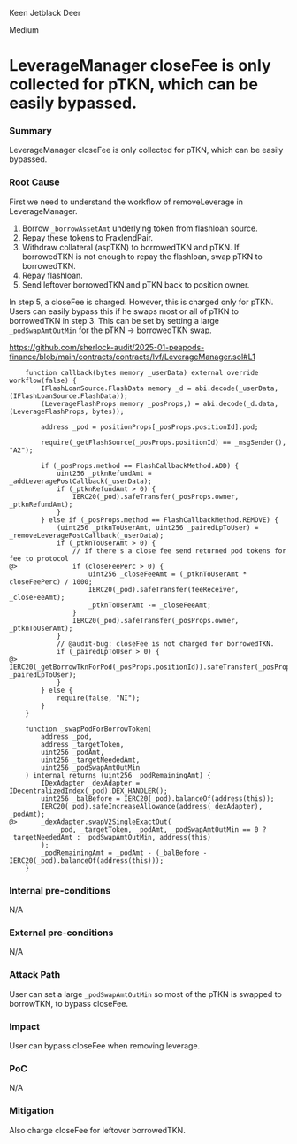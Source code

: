 Keen Jetblack Deer

Medium

# LeverageManager closeFee is only collected for pTKN, which can be easily bypassed.


### Summary

LeverageManager closeFee is only collected for pTKN, which can be easily bypassed.

### Root Cause

First we need to understand the workflow of removeLeverage in LeverageManager.

1. Borrow `_borrowAssetAmt` underlying token from flashloan source.
2. Repay these tokens to FraxlendPair.
3. Withdraw collateral (aspTKN) to borrowedTKN and pTKN. If borrowedTKN is not enough to repay the flashloan, swap pTKN to borrowedTKN.
4. Repay flashloan.
5. Send leftover borrowedTKN and pTKN back to position owner.

In step 5, a closeFee is charged. However, this is charged only for pTKN. Users can easily bypass this if he swaps most or all of pTKN to borrowedTKN in step 3. This can be set by setting a large `_podSwapAmtOutMin` for the pTKN -> borrowedTKN swap.

https://github.com/sherlock-audit/2025-01-peapods-finance/blob/main/contracts/contracts/lvf/LeverageManager.sol#L1

```solidity
    function callback(bytes memory _userData) external override workflow(false) {
        IFlashLoanSource.FlashData memory _d = abi.decode(_userData, (IFlashLoanSource.FlashData));
        (LeverageFlashProps memory _posProps,) = abi.decode(_d.data, (LeverageFlashProps, bytes));

        address _pod = positionProps[_posProps.positionId].pod;

        require(_getFlashSource(_posProps.positionId) == _msgSender(), "A2");

        if (_posProps.method == FlashCallbackMethod.ADD) {
            uint256 _ptknRefundAmt = _addLeveragePostCallback(_userData);
            if (_ptknRefundAmt > 0) {
                IERC20(_pod).safeTransfer(_posProps.owner, _ptknRefundAmt);
            }
        } else if (_posProps.method == FlashCallbackMethod.REMOVE) {
            (uint256 _ptknToUserAmt, uint256 _pairedLpToUser) = _removeLeveragePostCallback(_userData);
            if (_ptknToUserAmt > 0) {
                // if there's a close fee send returned pod tokens for fee to protocol
@>              if (closeFeePerc > 0) {
                    uint256 _closeFeeAmt = (_ptknToUserAmt * closeFeePerc) / 1000;
                    IERC20(_pod).safeTransfer(feeReceiver, _closeFeeAmt);
                    _ptknToUserAmt -= _closeFeeAmt;
                }
                IERC20(_pod).safeTransfer(_posProps.owner, _ptknToUserAmt);
            }
            // @audit-bug: closeFee is not charged for borrowedTKN.
            if (_pairedLpToUser > 0) {
@>              IERC20(_getBorrowTknForPod(_posProps.positionId)).safeTransfer(_posProps.owner, _pairedLpToUser);
            }
        } else {
            require(false, "NI");
        }
    }

    function _swapPodForBorrowToken(
        address _pod,
        address _targetToken,
        uint256 _podAmt,
        uint256 _targetNeededAmt,
        uint256 _podSwapAmtOutMin
    ) internal returns (uint256 _podRemainingAmt) {
        IDexAdapter _dexAdapter = IDecentralizedIndex(_pod).DEX_HANDLER();
        uint256 _balBefore = IERC20(_pod).balanceOf(address(this));
        IERC20(_pod).safeIncreaseAllowance(address(_dexAdapter), _podAmt);
@>      _dexAdapter.swapV2SingleExactOut(
            _pod, _targetToken, _podAmt, _podSwapAmtOutMin == 0 ? _targetNeededAmt : _podSwapAmtOutMin, address(this)
        );
        _podRemainingAmt = _podAmt - (_balBefore - IERC20(_pod).balanceOf(address(this)));
    }

```

### Internal pre-conditions

N/A

### External pre-conditions

N/A

### Attack Path

User can set a large `_podSwapAmtOutMin` so most of the pTKN is swapped to borrowTKN, to bypass closeFee.

### Impact

User can bypass closeFee when removing leverage.

### PoC

N/A

### Mitigation

Also charge closeFee for leftover borrowedTKN.
